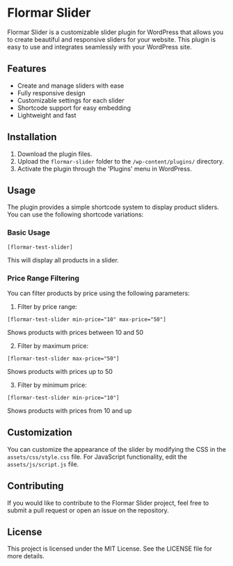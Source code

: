 # Flormar Slider

Flormar Slider is a customizable slider plugin for WordPress that allows you to create beautiful and responsive sliders for your website. This plugin is easy to use and integrates seamlessly with your WordPress site.

## Features

- Create and manage sliders with ease
- Fully responsive design
- Customizable settings for each slider
- Shortcode support for easy embedding
- Lightweight and fast

## Installation

1. Download the plugin files.
2. Upload the `flormar-slider` folder to the `/wp-content/plugins/` directory.
3. Activate the plugin through the 'Plugins' menu in WordPress.

## Usage

The plugin provides a simple shortcode system to display product sliders. You can use the following shortcode variations:

### Basic Usage
```
[flormar-test-slider]
```
This will display all products in a slider.

### Price Range Filtering
You can filter products by price using the following parameters:

1. Filter by price range:
```
[flormar-test-slider min-price="10" max-price="50"]
```
Shows products with prices between 10 and 50

2. Filter by maximum price:
```
[flormar-test-slider max-price="50"]
```
Shows products with prices up to 50

3. Filter by minimum price:
```
[flormar-test-slider min-price="10"]
```
Shows products with prices from 10 and up

## Customization

You can customize the appearance of the slider by modifying the CSS in the `assets/css/style.css` file. For JavaScript functionality, edit the `assets/js/script.js` file.

## Contributing

If you would like to contribute to the Flormar Slider project, feel free to submit a pull request or open an issue on the repository.

## License

This project is licensed under the MIT License. See the LICENSE file for more details.